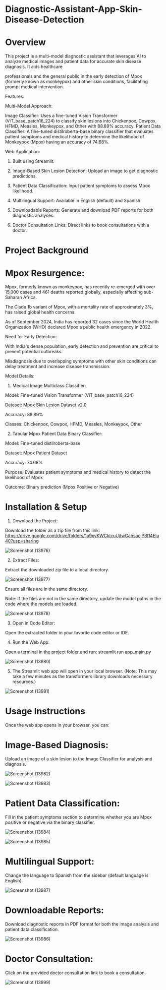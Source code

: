 # Diagnostic-Assistant-App-Skin-Disease-Detection

# Overview

This project is a multi-model diagnostic assistant that leverages AI to analyze medical images and patient data for accurate skin disease diagnosis. It aids healthcare 

professionals and the general public in the early detection of Mpox (formerly known as monkeypox) and other skin conditions, facilitating prompt medical intervention.

Features:

Multi-Model Approach:

Image Classifier: Uses a fine-tuned Vision Transformer (ViT_base_patch16_224) to classify skin lesions into Chickenpox, Cowpox, HFMD, Measles, Monkeypox, and Other with 88.89% accuracy.
Patient Data Classifier: A fine-tuned distilroberta-base binary classifier that evaluates patient symptoms and medical history to determine the likelihood of Monkeypox (Mpox) having an accuracy of 74.68%.

Web Application:


1. Built using Streamlit.
   
2. Image-Based Skin Lesion Detection: Upload an image to get diagnostic predictions.
   
3. Patient Data Classification: Input patient symptoms to assess Mpox likelihood.
   
4. Multilingual Support: Available in English (default) and Spanish.
   
5. Downloadable Reports: Generate and download PDF reports for both diagnostic analyses.

6. Doctor Consultation Links: Direct links to book consultations with a doctor.

   
# Project Background

# Mpox Resurgence:

Mpox, formerly known as monkeypox, has recently re-emerged with over 15,000 cases and 461 deaths reported globally, especially affecting sub-Saharan Africa.

The Clade 1b variant of Mpox, with a mortality rate of approximately 3%, has raised global health concerns.

As of September 2024, India has reported 32 cases since the World Health Organization (WHO) declared Mpox a public health emergency in 2022.

Need for Early Detection:

With India's dense population, early detection and prevention are critical to prevent potential outbreaks.

Misdiagnosis due to overlapping symptoms with other skin conditions can delay treatment and increase disease transmission.

Model Details:

1. Medical Image Multiclass Classifier:

Model: Fine-tuned Vision Transformer (ViT_base_patch16_224)

Dataset: Mpox Skin Lesion Dataset v2.0

Accuracy: 88.89%

Classes: Chickenpox, Cowpox, HFMD, Measles, Monkeypox, Other

2. Tabular Mpox Patient Data Binary Classifier:

Model: Fine-tuned distilroberta-base

Dataset: Mpox Patient Dataset

Accuracy: 74.68%

Purpose: Evaluates patient symptoms and medical history to detect the likelihood of Mpox

Outcome: Binary prediction (Mpox Positive or Negative)


# Installation & Setup

1. Download the Project:

Download the folder as a zip file from this link: https://drive.google.com/drive/folders/1a9xyKWCktcuUjtwGahsacjPBl14EIu40?usp=sharing

![Screenshot (13976)](https://github.com/user-attachments/assets/a586620d-69de-40e8-9a29-c4f4f3a1c514)


2. Extract Files:

Extract the downloaded zip file to a local directory.

![Screenshot (13977)](https://github.com/user-attachments/assets/a9760cf9-f91c-4b4e-aead-972834a68732)


Ensure all files are in the same directory.

Note: If the files are not in the same directory, update the model paths in the code where the models are loaded.

![Screenshot (13978)](https://github.com/user-attachments/assets/33438850-9760-4c4e-938c-7f7610b36cca)


3. Open in Code Editor:

Open the extracted folder in your favorite code editor or IDE.

4. Run the Web App:

Open a terminal in the project folder and run: streamlit run app_main.py

![Screenshot (13980)](https://github.com/user-attachments/assets/87ad84a5-44dc-45c1-ac23-1d69ac0fbec8)


5. The Streamlit web app will open in your local browser. (Note: This may take a few minutes as the transformers library downloads necessary resources.)

![Screenshot (13981)](https://github.com/user-attachments/assets/cce6bb7a-0e65-4a67-9120-88c92907a4e7)


# Usage Instructions

Once the web app opens in your browser, you can:

# Image-Based Diagnosis:

Upload an image of a skin lesion to the Image Classifier for analysis and diagnosis.

![Screenshot (13982)](https://github.com/user-attachments/assets/dc3dde8a-8155-4989-8edf-c7c871aa0ae7)

![Screenshot (13983)](https://github.com/user-attachments/assets/0c9ccf1d-a9c6-4278-99ab-226dd830f64d)



# Patient Data Classification:

Fill in the patient symptoms section to determine whether you are Mpox positive or negative via the binary classifier.

![Screenshot (13984)](https://github.com/user-attachments/assets/86141fea-2f4b-4fc6-8902-751e7c276119)

![Screenshot (13985)](https://github.com/user-attachments/assets/c267bf7d-551c-4453-a2ee-71a5998ec7bd)



# Multilingual Support:

Change the language to Spanish from the sidebar (default language is English).

![Screenshot (13987)](https://github.com/user-attachments/assets/81cf0570-c258-4986-9669-c59cb0478a4b)


# Downloadable Reports:

Download diagnostic reports in PDF format for both the image analysis and patient data classification.

![Screenshot (13986)](https://github.com/user-attachments/assets/49080ca7-ec39-4f01-ae74-fa1be7d1e922)


# Doctor Consultation:

Click on the provided doctor consultation link to book a consultation.

![Screenshot (13999)](https://github.com/user-attachments/assets/bc18c1df-0da7-4c88-a57e-459faf899e7c)


